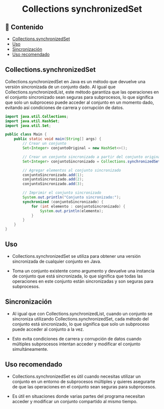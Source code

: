 <h1 align="center">Collections synchronizedSet</h1>

<h2>📑 Contenido</h2>

- [Collections.synchronizedSet](#collectionssynchronizedset)
- [Uso](#uso)
- [Sincronización](#sincronización)
- [Uso recomendado](#uso-recomendado)

## Collections.synchronizedSet

Collections.synchronizedSet en Java es un método que devuelve una versión sincronizada de un conjunto dado. Al igual que Collections.synchronizedList, este método garantiza que las operaciones en el conjunto sincronizado sean seguras para subprocesos, lo que significa que solo un subproceso puede acceder al conjunto en un momento dado, evitando así condiciones de carrera y corrupción de datos.

```java
import java.util.Collections;
import java.util.HashSet;
import java.util.Set;

public class Main {
    public static void main(String[] args) {
        // Crear un conjunto
        Set<Integer> conjuntoOriginal = new HashSet<>();

        // Crear un conjunto sincronizado a partir del conjunto original
        Set<Integer> conjuntoSincronizado = Collections.synchronizedSet(conjuntoOriginal);

        // Agregar elementos al conjunto sincronizado
        conjuntoSincronizado.add(1);
        conjuntoSincronizado.add(2);
        conjuntoSincronizado.add(3);

        // Imprimir el conjunto sincronizado
        System.out.println("Conjunto sincronizado:");
        synchronized (conjuntoSincronizado) {
            for (int elemento : conjuntoSincronizado) {
                System.out.println(elemento);
            }
        }
    }
}
```

## Uso

- Collections.synchronizedSet se utiliza para obtener una versión sincronizada de cualquier conjunto en Java.

- Toma un conjunto existente como argumento y devuelve una instancia de conjunto que está sincronizada, lo que significa que todas las operaciones en este conjunto están sincronizadas y son seguras para subprocesos.

## Sincronización

- Al igual que con Collections.synchronizedList, cuando un conjunto se sincroniza utilizando Collections.synchronizedSet, cada método del conjunto está sincronizado, lo que significa que solo un subproceso puede acceder al conjunto a la vez.

- Esto evita condiciones de carrera y corrupción de datos cuando múltiples subprocesos intentan acceder y modificar el conjunto simultáneamente.

## Uso recomendado

- Collections.synchronizedSet es útil cuando necesitas utilizar un conjunto en un entorno de subprocesos múltiples y quieres asegurarte de que las operaciones en el conjunto sean seguras para subprocesos.

- Es útil en situaciones donde varias partes del programa necesitan acceder y modificar un conjunto compartido al mismo tiempo.
